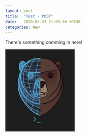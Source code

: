 ```yaml
---
layout: post
title:  "Test - POST"
date:   2019-03-23 21:03:36 +0530
categories: New
---
```


There's something comming in here! 

![Test_Image](/assets/r0_.png)



